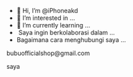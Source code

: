 - 👋 Hi, I’m @iPhoneakd
- 👀 I’m interested in ...
- 🌱 I’m currently learning ...
- ️ Saya ingin berkolaborasi dalam ...
- Bagaimana cara menghubungi saya ...

<!---
iPhoneakd/iPhoneakd is a ✨ special ✨ repository because its `README.md` (this file) appears on your GitHub profile.
You can click the Preview link to take a look at your changes.
---> bubuofficialshop@gmail.com
saya
